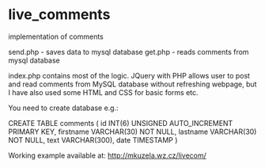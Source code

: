 # live_comments
implementation of comments


send.php - saves data to mysql database
get.php - reads comments from mysql database

index.php contains most of the logic. JQuery with PHP allows user to post and read comments from MySQL database without refreshing webpage, but I have also used some HTML and CSS for basic forms etc.

You need to create database e.g.:

CREATE TABLE comments ( id INT(6) UNSIGNED AUTO_INCREMENT PRIMARY KEY, firstname VARCHAR(30) NOT NULL, lastname VARCHAR(30) NOT NULL, text VARCHAR(300), date TIMESTAMP )

Working example available at: http://mkuzela.wz.cz/livecom/